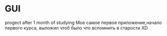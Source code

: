 # GUI
progect after 1 month of studying
Мое самое первое приложение,начало первого курса, выложил чтоб было что вспомнить в старости XD
